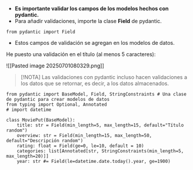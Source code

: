 
- **Es importante validar los campos de los modelos hechos con pydantic.**
- Para añadir validaciones, importe la clase **Field** de pydantic.

```
from pydantic import Field
```

- Estos campos de validación se agregan en los modelos de datos.

He puesto una validación en el título (al menos 5 caracteres):

![[Pasted image 20250701080329.png]]

> [!NOTA]
> Las validaciones con pydantic incluso hacen validaciones a los datos que se retornar, es decir, a los datos almacenados.

```
from pydantic import BaseModel, Field, StringConstraints # Una clase de pydantic para crear modelos de datos
from typing import Optional, Annotated
# import datetime

class MoviePut(BaseModel):
    title: str = Field(min_length=5, max_length=15, default="Título random")
    overview: str = Field(min_length=15, max_length=50, default="Descripción random")
    rating: float = Field(ge=0, le=10, default = 10)
    categories: list[Annotated[str, StringConstraints(min_length=5, max_length=20)]]    
    year: str #= Field(le=datetime.date.today().year, ge=1900)
```












